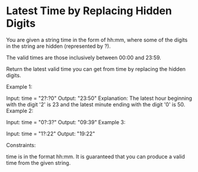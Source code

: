# Latest Time by Replacing Hidden Digits

You are given a string time in the form of hh:mm, where some of the digits in the string are hidden (represented by ?).

The valid times are those inclusively between 00:00 and 23:59.

Return the latest valid time you can get from time by replacing the hidden digits.

Example 1:

Input: time = "2?:?0"
Output: "23:50"
Explanation: The latest hour beginning with the digit '2' is 23 and the latest minute ending with the digit '0' is 50.
Example 2:

Input: time = "0?:3?"
Output: "09:39"
Example 3:

Input: time = "1?:22"
Output: "19:22"

Constraints:

time is in the format hh:mm. It is guaranteed that you can produce a valid time from the given string.
